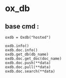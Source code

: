 
# ox_db


## base cmd :

```
oxdb = Oxdb("hosted")

oxdb.info()
oxdb.doc.info()
oxdb.get_db(db_name)
oxdb.doc.get_doc(doc_name)
oxdb.doc.push(**data)
oxdb.doc.pull(**data)
oxdb.doc.search(**data)
```